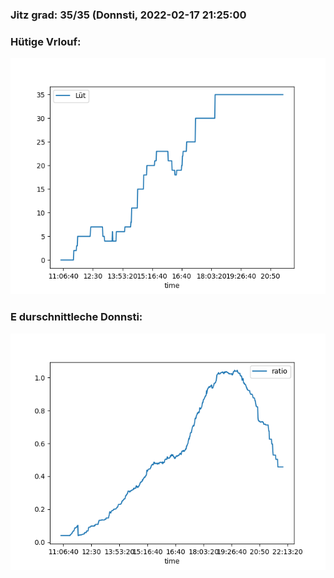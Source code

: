 ### Jitz grad: 35/35 (Donnsti, 2022-02-17 21:25:00

### Hütige Vrlouf:
![Graph](Today.png)

### E durschnittleche Donnsti:
![Graph](Donnsti.png)